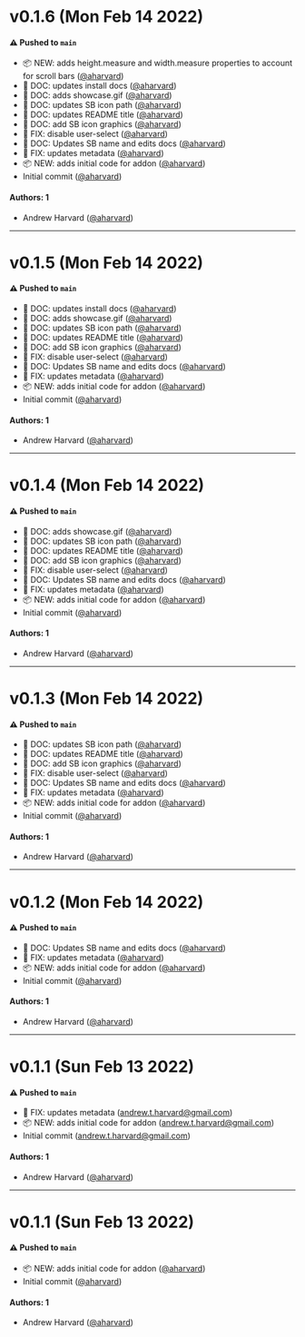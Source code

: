 # v0.1.6 (Mon Feb 14 2022)

#### ⚠️ Pushed to `main`

- 📦 NEW: adds height.measure and width.measure properties to account for scroll bars ([@aharvard](https://github.com/aharvard))
- 📖 DOC: updates install docs ([@aharvard](https://github.com/aharvard))
- 📖 DOC: adds showcase.gif ([@aharvard](https://github.com/aharvard))
- 📖 DOC: updates SB icon path ([@aharvard](https://github.com/aharvard))
- 📖 DOC: updates README title ([@aharvard](https://github.com/aharvard))
- 📖 DOC: add SB icon graphics ([@aharvard](https://github.com/aharvard))
- 🐛 FIX: disable user-select ([@aharvard](https://github.com/aharvard))
- 📖 DOC: Updates SB name and edits docs ([@aharvard](https://github.com/aharvard))
- 🐛 FIX: updates metadata ([@aharvard](https://github.com/aharvard))
- 📦 NEW: adds initial code for addon ([@aharvard](https://github.com/aharvard))
- Initial commit ([@aharvard](https://github.com/aharvard))

#### Authors: 1

- Andrew Harvard ([@aharvard](https://github.com/aharvard))

---

# v0.1.5 (Mon Feb 14 2022)

#### ⚠️ Pushed to `main`

- 📖 DOC: updates install docs ([@aharvard](https://github.com/aharvard))
- 📖 DOC: adds showcase.gif ([@aharvard](https://github.com/aharvard))
- 📖 DOC: updates SB icon path ([@aharvard](https://github.com/aharvard))
- 📖 DOC: updates README title ([@aharvard](https://github.com/aharvard))
- 📖 DOC: add SB icon graphics ([@aharvard](https://github.com/aharvard))
- 🐛 FIX: disable user-select ([@aharvard](https://github.com/aharvard))
- 📖 DOC: Updates SB name and edits docs ([@aharvard](https://github.com/aharvard))
- 🐛 FIX: updates metadata ([@aharvard](https://github.com/aharvard))
- 📦 NEW: adds initial code for addon ([@aharvard](https://github.com/aharvard))
- Initial commit ([@aharvard](https://github.com/aharvard))

#### Authors: 1

- Andrew Harvard ([@aharvard](https://github.com/aharvard))

---

# v0.1.4 (Mon Feb 14 2022)

#### ⚠️ Pushed to `main`

- 📖 DOC: adds showcase.gif ([@aharvard](https://github.com/aharvard))
- 📖 DOC: updates SB icon path ([@aharvard](https://github.com/aharvard))
- 📖 DOC: updates README title ([@aharvard](https://github.com/aharvard))
- 📖 DOC: add SB icon graphics ([@aharvard](https://github.com/aharvard))
- 🐛 FIX: disable user-select ([@aharvard](https://github.com/aharvard))
- 📖 DOC: Updates SB name and edits docs ([@aharvard](https://github.com/aharvard))
- 🐛 FIX: updates metadata ([@aharvard](https://github.com/aharvard))
- 📦 NEW: adds initial code for addon ([@aharvard](https://github.com/aharvard))
- Initial commit ([@aharvard](https://github.com/aharvard))

#### Authors: 1

- Andrew Harvard ([@aharvard](https://github.com/aharvard))

---

# v0.1.3 (Mon Feb 14 2022)

#### ⚠️ Pushed to `main`

- 📖 DOC: updates SB icon path ([@aharvard](https://github.com/aharvard))
- 📖 DOC: updates README title ([@aharvard](https://github.com/aharvard))
- 📖 DOC: add SB icon graphics ([@aharvard](https://github.com/aharvard))
- 🐛 FIX: disable user-select ([@aharvard](https://github.com/aharvard))
- 📖 DOC: Updates SB name and edits docs ([@aharvard](https://github.com/aharvard))
- 🐛 FIX: updates metadata ([@aharvard](https://github.com/aharvard))
- 📦 NEW: adds initial code for addon ([@aharvard](https://github.com/aharvard))
- Initial commit ([@aharvard](https://github.com/aharvard))

#### Authors: 1

- Andrew Harvard ([@aharvard](https://github.com/aharvard))

---

# v0.1.2 (Mon Feb 14 2022)

#### ⚠️ Pushed to `main`

- 📖 DOC: Updates SB name and edits docs ([@aharvard](https://github.com/aharvard))
- 🐛 FIX: updates metadata ([@aharvard](https://github.com/aharvard))
- 📦 NEW: adds initial code for addon ([@aharvard](https://github.com/aharvard))
- Initial commit ([@aharvard](https://github.com/aharvard))

#### Authors: 1

- Andrew Harvard ([@aharvard](https://github.com/aharvard))

---

# v0.1.1 (Sun Feb 13 2022)

#### ⚠️ Pushed to `main`

- 🐛 FIX: updates metadata (andrew.t.harvard@gmail.com)
- 📦 NEW: adds initial code for addon (andrew.t.harvard@gmail.com)
- Initial commit (andrew.t.harvard@gmail.com)

#### Authors: 1

- Andrew Harvard ([@aharvard](https://github.com/aharvard))

---

# v0.1.1 (Sun Feb 13 2022)

#### ⚠️ Pushed to `main`

- 📦 NEW: adds initial code for addon ([@aharvard](https://github.com/aharvard))
- Initial commit ([@aharvard](https://github.com/aharvard))

#### Authors: 1

- Andrew Harvard ([@aharvard](https://github.com/aharvard))
